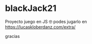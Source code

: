 # blackJack21


Proyecto juego en JS 🤓
podes jugarlo en https://lucaskloberdanz.com/extra/

gracias
